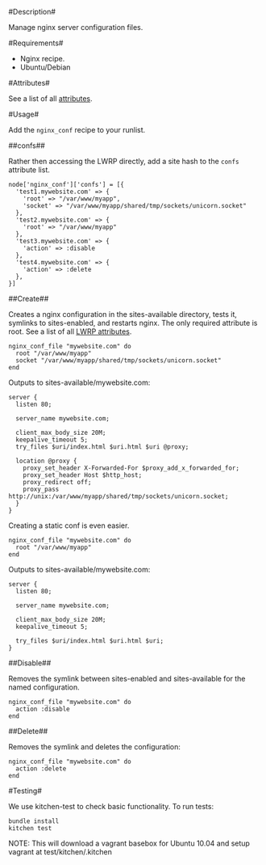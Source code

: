 #Description#

Manage nginx server configuration files.


#Requirements#
 
 * Nginx recipe.
 * Ubuntu/Debian


#Attributes#

See a list of all [attributes](https://github.com/firebelly/chef-nginx_conf/tree/master/attributes/default.rb).


#Usage#


Add the `nginx_conf` recipe to your runlist.


##confs##

Rather then accessing the LWRP directly, add a site hash to the `confs` attribute list.

    node['nginx_conf']['confs'] = [{
      'test1.mywebsite.com' => {
        'root' => "/var/www/myapp",
        'socket' => "/var/www/myapp/shared/tmp/sockets/unicorn.socket"
      },
      'test2.mywebsite.com' => {
        'root' => "/var/www/myapp"
      },
      'test3.mywebsite.com' => {
        'action' => :disable
      },
      'test4.mywebsite.com' => {
        'action' => :delete
      },
    }]

##Create##

Creates a nginx configuration in the sites-available directory, tests it, symlinks to sites-enabled, and restarts nginx.  The only required attribute is root.  See a list of all [LWRP attributes](https://github.com/firebelly/chef-nginx_conf/tree/master/resources/file.rb).

    nginx_conf_file "mywebsite.com" do
      root "/var/www/myapp"
      socket "/var/www/myapp/shared/tmp/sockets/unicorn.socket"
    end

Outputs to sites-available/mywebsite.com:
  
    server {
      listen 80;

      server_name mywebsite.com;

      client_max_body_size 20M;
      keepalive_timeout 5;
      try_files $uri/index.html $uri.html $uri @proxy;

      location @proxy {
        proxy_set_header X-Forwarded-For $proxy_add_x_forwarded_for;
        proxy_set_header Host $http_host;
        proxy_redirect off;
        proxy_pass http://unix:/var/www/myapp/shared/tmp/sockets/unicorn.socket;
      }
    }

Creating a static conf is even easier.
  
    nginx_conf_file "mywebsite.com" do
      root "/var/www/myapp"
    end

Outputs to sites-available/mywebsite.com:
    
    server {
      listen 80;

      server_name mywebsite.com;

      client_max_body_size 20M;
      keepalive_timeout 5;
      
      try_files $uri/index.html $uri.html $uri;
    }

##Disable##

Removes the symlink between sites-enabled and sites-available for the named configuration.

    nginx_conf_file "mywebsite.com" do
      action :disable
    end

##Delete##

Removes the symlink and deletes the configuration:

    nginx_conf_file "mywebsite.com" do
      action :delete
    end


#Testing#

We use kitchen-test to check basic functionality.  To run tests:

    bundle install
    kitchen test

NOTE: This will download a vagrant basebox for Ubuntu 10.04 and setup vagrant at test/kitchen/.kitchen